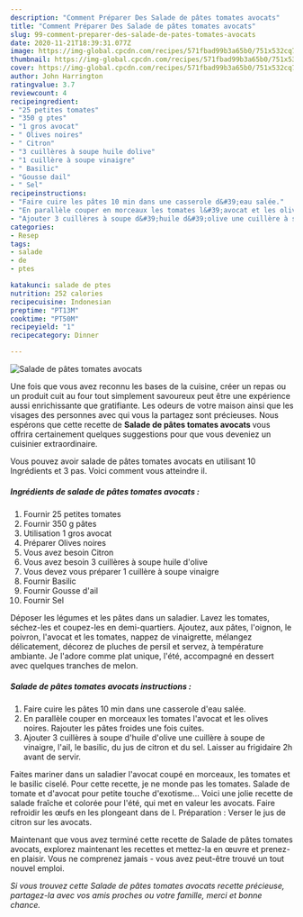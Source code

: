 ```yaml
---
description: "Comment Préparer Des Salade de pâtes tomates avocats"
title: "Comment Préparer Des Salade de pâtes tomates avocats"
slug: 99-comment-preparer-des-salade-de-pates-tomates-avocats
date: 2020-11-21T18:39:31.077Z
image: https://img-global.cpcdn.com/recipes/571fbad99b3a65b0/751x532cq70/salade-de-pates-tomates-avocats-photo-principale-de-la-recette.jpg
thumbnail: https://img-global.cpcdn.com/recipes/571fbad99b3a65b0/751x532cq70/salade-de-pates-tomates-avocats-photo-principale-de-la-recette.jpg
cover: https://img-global.cpcdn.com/recipes/571fbad99b3a65b0/751x532cq70/salade-de-pates-tomates-avocats-photo-principale-de-la-recette.jpg
author: John Harrington
ratingvalue: 3.7
reviewcount: 4
recipeingredient:
- "25 petites tomates"
- "350 g ptes"
- "1 gros avocat"
- " Olives noires"
- " Citron"
- "3 cuillères à soupe huile dolive"
- "1 cuillère à soupe vinaigre"
- " Basilic"
- "Gousse dail"
- " Sel"
recipeinstructions:
- "Faire cuire les pâtes 10 min dans une casserole d&#39;eau salée."
- "En parallèle couper en morceaux les tomates l&#39;avocat et les olives noires. Rajouter les pâtes froides une fois cuites."
- "Ajouter 3 cuillères à soupe d&#39;huile d&#39;olive une cuillère à soupe de vinaigre, l&#39;ail, le basilic, du jus de citron et du sel. Laisser au frigidaire 2h avant de servir."
categories:
- Resep
tags:
- salade
- de
- ptes

katakunci: salade de ptes 
nutrition: 252 calories
recipecuisine: Indonesian
preptime: "PT13M"
cooktime: "PT50M"
recipeyield: "1"
recipecategory: Dinner

---
```



![Salade de pâtes tomates avocats](https://img-global.cpcdn.com/recipes/571fbad99b3a65b0/751x532cq70/salade-de-pates-tomates-avocats-photo-principale-de-la-recette.jpg)

Une fois que vous avez reconnu les bases de la cuisine, créer un repas ou un produit cuit au four tout simplement savoureux peut être une expérience aussi enrichissante que gratifiante. Les odeurs de votre maison ainsi que les visages des personnes avec qui vous la partagez sont précieuses. Nous espérons que cette recette de <strong> Salade de pâtes tomates avocats </strong> vous offrira certainement quelques suggestions pour que vous deveniez un cuisinier extraordinaire.

<!--inarticleads1-->

Vous pouvez avoir salade de pâtes tomates avocats en utilisant 10 Ingrédients et 3 pas. Voici comment vous atteindre il.

##### Ingrédients de salade de pâtes tomates avocats :

1. Fournir 25 petites tomates
1. Fournir 350 g pâtes
1. Utilisation 1 gros avocat
1. Préparer  Olives noires
1. Vous avez besoin  Citron
1. Vous avez besoin 3 cuillères à soupe huile d&#39;olive
1. Vous devez vous préparer 1 cuillère à soupe vinaigre
1. Fournir  Basilic
1. Fournir Gousse d&#39;ail
1. Fournir  Sel


Déposer les légumes et les pâtes dans un saladier. Lavez les tomates, séchez-les et coupez-les en demi-quartiers. Ajoutez, aux pâtes, l&#39;oignon, le poivron, l&#39;avocat et les tomates, nappez de vinaigrette, mélangez délicatement, décorez de pluches de persil et servez, à température ambiante. Je l&#39;adore comme plat unique, l&#39;été, accompagné en dessert avec quelques tranches de melon. 

<!--inarticleads2-->

##### Salade de pâtes tomates avocats instructions :

1. Faire cuire les pâtes 10 min dans une casserole d&#39;eau salée.
1. En parallèle couper en morceaux les tomates l&#39;avocat et les olives noires. Rajouter les pâtes froides une fois cuites.
1. Ajouter 3 cuillères à soupe d&#39;huile d&#39;olive une cuillère à soupe de vinaigre, l&#39;ail, le basilic, du jus de citron et du sel. Laisser au frigidaire 2h avant de servir.


Faites mariner dans un saladier l&#39;avocat coupé en morceaux, les tomates et le basilic ciselé. Pour cette recette, je ne monde pas les tomates. Salade de tomate et d&#39;avocat pour petite touche d&#39;exotisme… Voici une jolie recette de salade fraîche et colorée pour l&#39;été, qui met en valeur les avocats. Faire refroidir les œufs en les plongeant dans de l. Préparation : Verser le jus de citron sur les avocats. 

<!--inarticleads1-->

<p>
Maintenant que vous avez terminé cette recette de Salade de pâtes tomates avocats, explorez maintenant les recettes et mettez-la en œuvre et prenez-en plaisir. Vous ne comprenez jamais - vous avez peut-être trouvé un tout nouvel emploi.
</p>

<p>
<i>Si vous trouvez cette Salade de pâtes tomates avocats recette précieuse, partagez-la avec vos amis proches ou votre famille, merci et bonne chance.</i>
</p>
